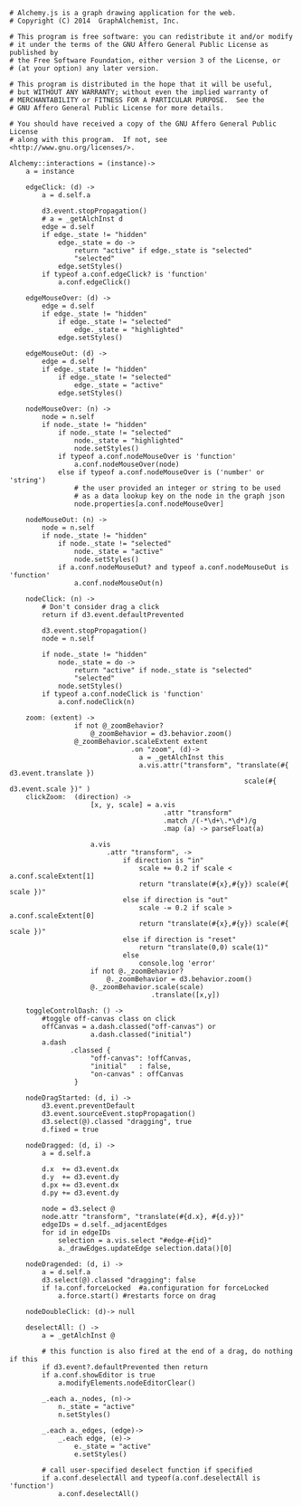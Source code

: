     # Alchemy.js is a graph drawing application for the web.
    # Copyright (C) 2014  GraphAlchemist, Inc.

    # This program is free software: you can redistribute it and/or modify
    # it under the terms of the GNU Affero General Public License as published by
    # the Free Software Foundation, either version 3 of the License, or
    # (at your option) any later version.

    # This program is distributed in the hope that it will be useful,
    # but WITHOUT ANY WARRANTY; without even the implied warranty of
    # MERCHANTABILITY or FITNESS FOR A PARTICULAR PURPOSE.  See the
    # GNU Affero General Public License for more details.

    # You should have received a copy of the GNU Affero General Public License
    # along with this program.  If not, see <http://www.gnu.org/licenses/>.

    Alchemy::interactions = (instance)->
        a = instance

        edgeClick: (d) ->
            a = d.self.a

            d3.event.stopPropagation()
            # a = _getAlchInst d
            edge = d.self
            if edge._state != "hidden"
                edge._state = do -> 
                    return "active" if edge._state is "selected"
                    "selected"
                edge.setStyles()
            if typeof a.conf.edgeClick? is 'function'
                a.conf.edgeClick()

        edgeMouseOver: (d) ->
            edge = d.self
            if edge._state != "hidden"
                if edge._state != "selected"
                    edge._state = "highlighted"
                edge.setStyles()

        edgeMouseOut: (d) ->
            edge = d.self
            if edge._state != "hidden"
                if edge._state != "selected"
                    edge._state = "active"
                edge.setStyles()

        nodeMouseOver: (n) ->
            node = n.self
            if node._state != "hidden"
                if node._state != "selected"
                    node._state = "highlighted"
                    node.setStyles()
                if typeof a.conf.nodeMouseOver is 'function'
                    a.conf.nodeMouseOver(node)
                else if typeof a.conf.nodeMouseOver is ('number' or 'string')
                    # the user provided an integer or string to be used
                    # as a data lookup key on the node in the graph json
                    node.properties[a.conf.nodeMouseOver]

        nodeMouseOut: (n) ->
            node = n.self
            if node._state != "hidden"
                if node._state != "selected"
                    node._state = "active"
                    node.setStyles()
                if a.conf.nodeMouseOut? and typeof a.conf.nodeMouseOut is 'function'
                    a.conf.nodeMouseOut(n)

        nodeClick: (n) ->
            # Don't consider drag a click
            return if d3.event.defaultPrevented

            d3.event.stopPropagation()
            node = n.self

            if node._state != "hidden"
                node._state = do -> 
                    return "active" if node._state is "selected"
                    "selected"
                node.setStyles()
            if typeof a.conf.nodeClick is 'function'
                a.conf.nodeClick(n)

        zoom: (extent) ->
                    if not @_zoomBehavior?
                        @_zoomBehavior = d3.behavior.zoom()
                    @_zoomBehavior.scaleExtent extent
                                  .on "zoom", (d)->
                                    a = _getAlchInst this
                                    a.vis.attr("transform", "translate(#{ d3.event.translate }) 
                                                              scale(#{ d3.event.scale })" )
        clickZoom:  (direction) ->
                        [x, y, scale] = a.vis
                                          .attr "transform"
                                          .match /(-*\d+\.*\d*)/g
                                          .map (a) -> parseFloat(a)

                        a.vis
                            .attr "transform", ->
                                if direction is "in"
                                    scale += 0.2 if scale < a.conf.scaleExtent[1]
                                    return "translate(#{x},#{y}) scale(#{ scale })"
                                else if direction is "out"
                                    scale -= 0.2 if scale > a.conf.scaleExtent[0]
                                    return "translate(#{x},#{y}) scale(#{ scale })"
                                else if direction is "reset"
                                    return "translate(0,0) scale(1)"
                                else
                                    console.log 'error'
                        if not @._zoomBehavior?
                            @._zoomBehavior = d3.behavior.zoom()
                        @._zoomBehavior.scale(scale)
                                       .translate([x,y])

        toggleControlDash: () ->
            #toggle off-canvas class on click
            offCanvas = a.dash.classed("off-canvas") or
                        a.dash.classed("initial")
            a.dash
                   .classed {
                        "off-canvas": !offCanvas,
                        "initial"   : false,
                        "on-canvas" : offCanvas
                    }

        nodeDragStarted: (d, i) ->
            d3.event.preventDefault
            d3.event.sourceEvent.stopPropagation()
            d3.select(@).classed "dragging", true
            d.fixed = true

        nodeDragged: (d, i) ->
            a = d.self.a

            d.x  += d3.event.dx
            d.y  += d3.event.dy
            d.px += d3.event.dx
            d.py += d3.event.dy

            node = d3.select @
            node.attr "transform", "translate(#{d.x}, #{d.y})"
            edgeIDs = d.self._adjacentEdges
            for id in edgeIDs
                selection = a.vis.select "#edge-#{id}"
                a._drawEdges.updateEdge selection.data()[0]

        nodeDragended: (d, i) ->
            a = d.self.a
            d3.select(@).classed "dragging": false
            if !a.conf.forceLocked  #a.configuration for forceLocked
                a.force.start() #restarts force on drag

        nodeDoubleClick: (d)-> null

        deselectAll: () ->
            a = _getAlchInst @

            # this function is also fired at the end of a drag, do nothing if this
            if d3.event?.defaultPrevented then return
            if a.conf.showEditor is true
                a.modifyElements.nodeEditorClear()
             
            _.each a._nodes, (n)->
                n._state = "active"
                n.setStyles()
            
            _.each a._edges, (edge)->
                _.each edge, (e)->
                    e._state = "active"
                    e.setStyles()
            
            # call user-specified deselect function if specified
            if a.conf.deselectAll and typeof(a.conf.deselectAll is 'function')
                a.conf.deselectAll()
